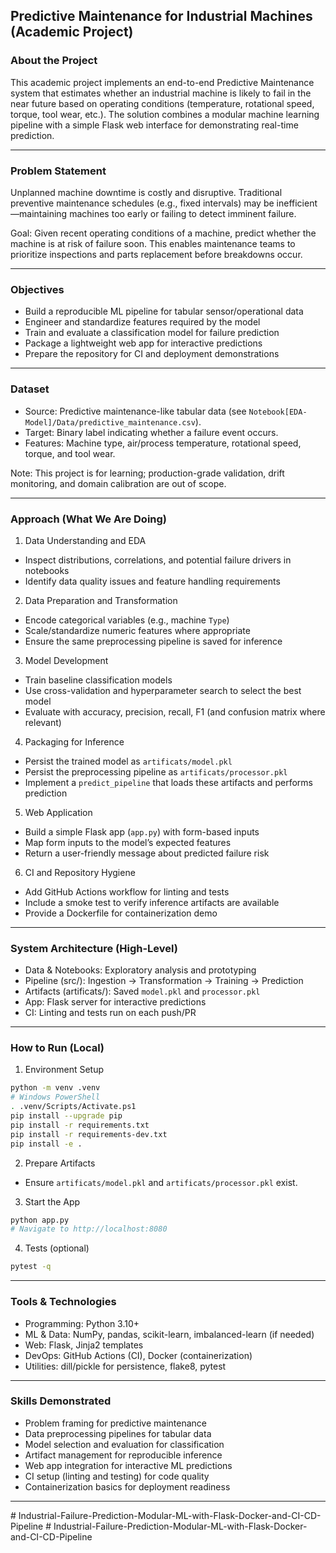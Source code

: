 ## Predictive Maintenance for Industrial Machines (Academic Project)

### About the Project
This academic project implements an end-to-end Predictive Maintenance system that estimates whether an industrial machine is likely to fail in the near future based on operating conditions (temperature, rotational speed, torque, tool wear, etc.). The solution combines a modular machine learning pipeline with a simple Flask web interface for demonstrating real-time prediction.

---

### Problem Statement
Unplanned machine downtime is costly and disruptive. Traditional preventive maintenance schedules (e.g., fixed intervals) may be inefficient—maintaining machines too early or failing to detect imminent failure.

Goal: Given recent operating conditions of a machine, predict whether the machine is at risk of failure soon. This enables maintenance teams to prioritize inspections and parts replacement before breakdowns occur.

---

### Objectives
- Build a reproducible ML pipeline for tabular sensor/operational data
- Engineer and standardize features required by the model
- Train and evaluate a classification model for failure prediction
- Package a lightweight web app for interactive predictions
- Prepare the repository for CI and deployment demonstrations

---

### Dataset 
- Source: Predictive maintenance-like tabular data (see `Notebook[EDA-Model]/Data/predictive_maintenance.csv`).
- Target: Binary label indicating whether a failure event occurs.
- Features: Machine type, air/process temperature, rotational speed, torque, and tool wear.

Note: This project is for learning; production-grade validation, drift monitoring, and domain calibration are out of scope.

---

### Approach (What We Are Doing)
1) Data Understanding and EDA
- Inspect distributions, correlations, and potential failure drivers in notebooks
- Identify data quality issues and feature handling requirements

2) Data Preparation and Transformation
- Encode categorical variables (e.g., machine `Type`)
- Scale/standardize numeric features where appropriate
- Ensure the same preprocessing pipeline is saved for inference

3) Model Development
- Train baseline classification models
- Use cross-validation and hyperparameter search to select the best model
- Evaluate with accuracy, precision, recall, F1 (and confusion matrix where relevant)

4) Packaging for Inference
- Persist the trained model as `artificats/model.pkl`
- Persist the preprocessing pipeline as `artificats/processor.pkl`
- Implement a `predict_pipeline` that loads these artifacts and performs prediction

5) Web Application
- Build a simple Flask app (`app.py`) with form-based inputs
- Map form inputs to the model’s expected features
- Return a user-friendly message about predicted failure risk

6) CI and Repository Hygiene
- Add GitHub Actions workflow for linting and tests
- Include a smoke test to verify inference artifacts are available
- Provide a Dockerfile for containerization demo

---

### System Architecture (High-Level)
- Data & Notebooks: Exploratory analysis and prototyping
- Pipeline (src/): Ingestion → Transformation → Training → Prediction
- Artifacts (artificats/): Saved `model.pkl` and `processor.pkl`
- App: Flask server for interactive predictions
- CI: Linting and tests run on each push/PR

---

### How to Run (Local)
1) Environment Setup
```bash
python -m venv .venv
# Windows PowerShell
. .venv/Scripts/Activate.ps1
pip install --upgrade pip
pip install -r requirements.txt
pip install -r requirements-dev.txt
pip install -e .
```

2) Prepare Artifacts
- Ensure `artificats/model.pkl` and `artificats/processor.pkl` exist.

3) Start the App
```bash
python app.py
# Navigate to http://localhost:8080
```

4) Tests (optional)
```bash
pytest -q
```

---

### Tools & Technologies
- Programming: Python 3.10+
- ML & Data: NumPy, pandas, scikit-learn, imbalanced-learn (if needed)
- Web: Flask, Jinja2 templates
- DevOps: GitHub Actions (CI), Docker (containerization)
- Utilities: dill/pickle for persistence, flake8, pytest

---

### Skills Demonstrated
- Problem framing for predictive maintenance
- Data preprocessing pipelines for tabular data
- Model selection and evaluation for classification
- Artifact management for reproducible inference
- Web app integration for interactive ML predictions
- CI setup (linting and testing) for code quality
- Containerization basics for deployment readiness

---
#   I n d u s t r i a l - F a i l u r e - P r e d i c t i o n - M o d u l a r - M L - w i t h - F l a s k - D o c k e r - a n d - C I - C D - P i p e l i n e  
 #   I n d u s t r i a l - F a i l u r e - P r e d i c t i o n - M o d u l a r - M L - w i t h - F l a s k - D o c k e r - a n d - C I - C D - P i p e l i n e  
 